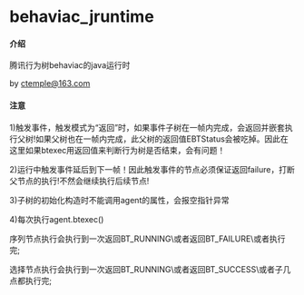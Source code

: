 # behaviac_jruntime

#### 介绍
腾讯行为树behaviac的java运行时

by ctemple@163.com

#### 注意

1)触发事件，触发模式为“返回”时，如果事件子树在一帧内完成，会返回并嵌套执行父树!如果父树也在一帧内完成，此父树的返回值EBTStatus会被吃掉。因此在这里如果btexec用返回值来判断行为树是否结束，会有问题！

2)运行中触发事件延后到下一帧！因此触发事件的节点必须保证返回failure，打断父节点的执行!不然会继续执行后续节点!

3)子树的初始化构造时不能调用agent的属性，会报空指针异常

4)每次执行agent.btexec()

  序列节点执行会执行到一次返回BT_RUNNING\或者返回BT_FAILURE\或者执行完;
  
  选择节点执行会执行到一次返回BT_RUNNING\或者返回BT_SUCCESS\或者子几点都执行完;

